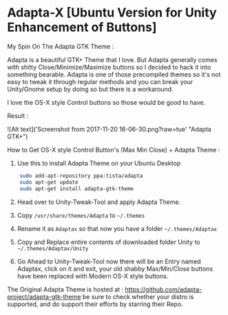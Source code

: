 # Adapta-X [Ubuntu Version for Unity Enhancement of Buttons]
My Spin On The Adapta GTK Theme :

Adapta is a beautiful GTK+ Theme that I love. But Adapta generally comes with shitty Close/Minimize/Maximize buttons so I decided to hack it into something bearable. Adapta is one of those precompiled themes so it's not easy to tweak it through regular methods and you can break your Unity/Gnome setup by doing so but there is a workaround.

I love the OS-X style Control buttons so those would be good to have.

Result :

![Alt text]('Screenshot from 2017-11-20 16-06-30.png?raw=tue' "Adapta GTK+")


How to Get OS-X style Control Button's (Max Min Close) + Adapta Theme :

1) Use this to install Adapta Theme on your Ubuntu Desktop
```Bash
    sudo add-apt-repository ppa:tista/adapta
    sudo apt-get update
    sudo apt-get install adapta-gtk-theme
```

2) Head over to Unity-Tweak-Tool and apply Adapta Theme.

3) Copy `/usr/share/themes/Adapta` to `~/.themes`

4) Rename it as `Adaptax` so that now you have a folder `~/.themes/Adaptax`

5) Copy and Replace entire contents of downloaded folder Unity to `~/.themes/Adaptax/Unity`

6) Go Ahead to Unity-Tweak-Tool now there will be an Entry named Adaptax, click on it and exit, your old shabby Max/Min/Close buttons have been replaced with Modern OS-X style buttons.

The Original Adapta Theme is hosted at : https://github.com/adapta-project/adapta-gtk-theme be sure to check whether your distro is supported, and do support their efforts by starring their Repo.

